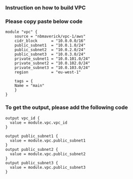 ### Instruction on how to build VPC

### Please copy paste below code
```
module "vpc" {
    source = "nbmaverick/vpc-1/aws"
    cidr_block      = "10.0.0.0/16"
    public_subnet1  = "10.0.1.0/24"
    public_subnet2  = "10.0.2.0/24"
    public_subnet3  = "10.0.3.0/24"
    private_subnet1 = "10.0.101.0/24"
    private_subnet2 = "10.0.102.0/24"
    private_subnet3 = "10.0.103.0/24"
    region          = "eu-west-1"

    tags = {
    Name = "main"
    }
}

```

### To get the output, please add the following code
```
output vpc_id {
  value = module.vpc.vpc_id
}

output public_subnet1 {
  value = module.vpc.public_subnet1
}
output public_subnet2 {
  value = module.vpc.public_subnet2
}
output public_subnet3 {
  value = module.vpc.public_subnet3
}

```